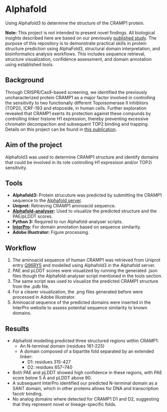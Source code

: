 # Alphafold
Using Alphafold3 to determine the structure of the CRAMP1 protein.

**Note:** This project is not intended to present novel findings. All biological insights described here are based on our previously [published study](https://pmc.ncbi.nlm.nih.gov/articles/PMC12240685/#app2).
The purpose of this repository is to demonstrate practical skills in protein structure prediction using AlphaFold3, structural domain interpretation, and bioinformatics analysis workflows. This includes sequence retrieval, structure visualization, confidence assessment, and domain annotation using established tools.
## Background
Through CRISPR/Cas9-based screening, we identified the previously uncharacterized protein CRAMP1 as a major factor involved in controlling the sensitivity to two functionally different Topoisomerase II inhibitors (TOP2i), ICRF-193 and etoposide, in human cells. Further exploration revealed that CRAMP1 exerts its protection against these compunds by controlling linker histone H1 expression, thereby preventing excessive chromatin decompaction and subsequent TOP2 binding and trapping. Details on this project can be found in [this publication](https://pmc.ncbi.nlm.nih.gov/articles/PMC12240685/#app2).
## Aim of the project
Alphafold3 was used to determine CRAMP1 structure and identify domains that could be involved in its role controlling H1 expresison and/or TOP2i sensitivity.
## Tools
- **Alphafold3:** Protein strucuture was predicted by submitting the CRAMP1 sequence to the [Alphafold server](https://alphafoldserver.com).
- **Uniprot:** Retrieving CRAMP1 aminoacid sequence.
- **[Alphafold-analyser](https://github.com/Orpowell/alphafold-analyser):** Used to visualize the predicted structure and the PAE/pLDDT scores.
- **Python 3:** Required to run Alphafold-analyser scripts.
- **[InterPro](https://www.ebi.ac.uk/interpro/):** For domain annotation based on sequence similarity. 
- **Adobe Illustrator:** Figure processing.
## Workflow
1) The aminoacid sequence of human CRAMP1 was retrieved from Uniprot entry [Q96RY5](https://www.uniprot.org/uniprotkb/Q96RY5/entry) and modelled using Alphafold3 in the Alphafold server.
2) PAE and pLDDT scores were visualized by running the generated .json files though the Alphafold-analyser script mentioned in the tools section.
3) The same script was used to visualize the predicted CRAMP1 structure from the .pdb file.
4) For a clearer visualization, the .png files generated before were processed in Adobe Illustrator.
5) Aminoacid sequence of the predicted domains were inserted in the InterPro website to assess potential sequence similarity to known domains.
## Results
- Alphafold modelling predicted three structured regions within CRAMP1:
  - An N-terminal domain (residues 161-225)
  - A domain composed of a bipartite fold separated by an extended linker:
     - D1: residues 315-427
     - D2: residues 657–740
- Both PAE and pLDDT showed high confidence in these regions, with PAE score below 5 Å and pLDDT above 90.
- A subsequent InterPro identified our predicted N-terminal domain as a SANT domain, which in other proteins allows for DNA and transcription facotr binding.
- No analog domains where detected for CRAMP1 D1 and D2, suggesting that they represent novel or lineage-specific folds.

